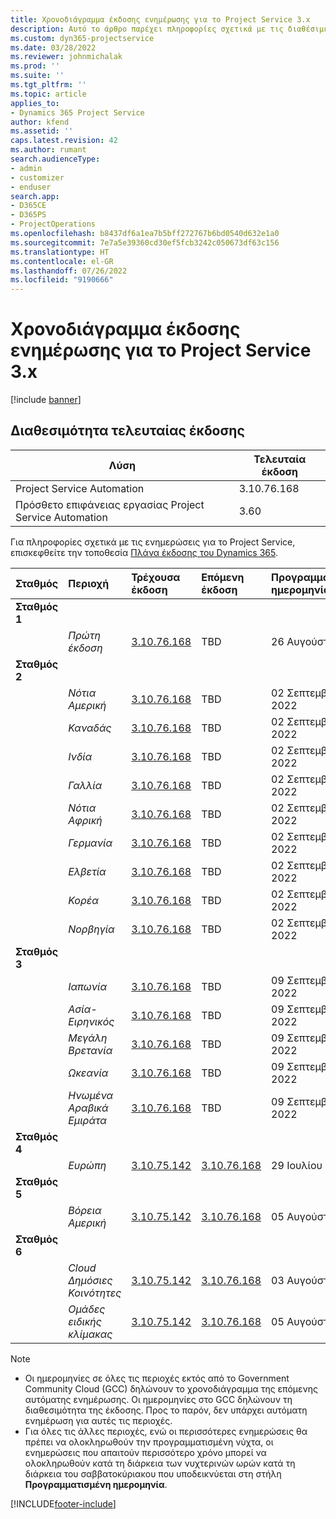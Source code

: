 ```yaml
---
title: Χρονοδιάγραμμα έκδοσης ενημέρωσης για το Project Service 3.x
description: Αυτό το άρθρο παρέχει πληροφορίες σχετικά με τις διαθέσιμες και επερχόμενες εκδόσεις του Dynamics 365 Project Service Automation.
ms.custom: dyn365-projectservice
ms.date: 03/28/2022
ms.reviewer: johnmichalak
ms.prod: ''
ms.suite: ''
ms.tgt_pltfrm: ''
ms.topic: article
applies_to:
- Dynamics 365 Project Service
author: kfend
ms.assetid: ''
caps.latest.revision: 42
ms.author: rumant
search.audienceType:
- admin
- customizer
- enduser
search.app:
- D365CE
- D365PS
- ProjectOperations
ms.openlocfilehash: b8437df6a1ea7b5bff272767b6bd0540d632e1a0
ms.sourcegitcommit: 7e7a5e39360cd30ef5fcb3242c050673df63c156
ms.translationtype: HT
ms.contentlocale: el-GR
ms.lasthandoff: 07/26/2022
ms.locfileid: "9190666"
---
```

# <a name="update-release-schedule-for-project-service-3x"></a>Χρονοδιάγραμμα έκδοσης ενημέρωσης για το Project Service 3.x

[!include [banner](../includes/psa-now-project-operations.md)]

## <a name="latest-version-availability"></a>Διαθεσιμότητα τελευταίας έκδοσης

| Λύση  | Τελευταία έκδοση |
|-------|----|
| Project Service Automation    | 3.10.76.168 |
| Πρόσθετο επιφάνειας εργασίας Project Service Automation                | 3.60          |

Για πληροφορίες σχετικά με τις ενημερώσεις για το Project Service, επισκεφθείτε την τοποθεσία [Πλάνα έκδοσης του Dynamics 365](/dynamics365/release-plans/). 

| Σταθμός  | Περιοχή | Τρέχουσα έκδοση | Επόμενη έκδοση |  Προγραμματισμένη ημερομηνία
| :---   | :---   | :---   | :---   |:---   |         
|<strong>Σταθμός 1</strong> | |  |  | |
| | <i>Πρώτη έκδοση</i> | [3.10.76.168](whats-new-ur-45.md) | TBD | 26 Αυγούστου 2022
|<strong>Σταθμός 2</strong> | |  |  | |
| | <i>Νότια Αμερική</i> | [3.10.76.168](whats-new-ur-45.md) | TBD | 02 Σεπτεμβρίου 2022
| | <i>Καναδάς</i> | [3.10.76.168](whats-new-ur-45.md) | TBD | 02 Σεπτεμβρίου 2022
| | <i>Ινδία</i> | [3.10.76.168](whats-new-ur-45.md) | TBD | 02 Σεπτεμβρίου 2022
| | <i>Γαλλία</i> | [3.10.76.168](whats-new-ur-45.md) | TBD | 02 Σεπτεμβρίου 2022
| | <i>Νότια Αφρική</i> | [3.10.76.168](whats-new-ur-45.md) | TBD | 02 Σεπτεμβρίου 2022
| | <i>Γερμανία</i> | [3.10.76.168](whats-new-ur-45.md) | TBD | 02 Σεπτεμβρίου 2022
| | <i>Ελβετία</i> | [3.10.76.168](whats-new-ur-45.md) | TBD | 02 Σεπτεμβρίου 2022
| | <i>Κορέα</i> | [3.10.76.168](whats-new-ur-45.md) | TBD | 02 Σεπτεμβρίου 2022
| | <i>Νορβηγία</i> | [3.10.76.168](whats-new-ur-45.md) | TBD | 02 Σεπτεμβρίου 2022
|<strong>Σταθμός 3</strong> | |  |  | |
| | <i>Ιαπωνία</i> | [3.10.76.168](whats-new-ur-45.md) | TBD | 09 Σεπτεμβρίου 2022
| | <i>Ασία-Ειρηνικός</i> | [3.10.76.168](whats-new-ur-45.md) | TBD | 09 Σεπτεμβρίου 2022
| | <i>Μεγάλη Βρετανία</i> | [3.10.76.168](whats-new-ur-45.md) | TBD | 09 Σεπτεμβρίου 2022
| | <i>Ωκεανία</i> | [3.10.76.168](whats-new-ur-45.md) | TBD | 09 Σεπτεμβρίου 2022
| | <i>Ηνωμένα Αραβικά Εμιράτα</i> | [3.10.76.168](whats-new-ur-45.md) | TBD | 09 Σεπτεμβρίου 2022
|<strong>Σταθμός 4</strong> | |  |  | |
| | <i>Ευρώπη</i> | [3.10.75.142](whats-new-ur-44.md) | [3.10.76.168](whats-new-ur-45.md) | 29 Ιουλίου 2022
|<strong>Σταθμός 5</strong> | |  |  | |
| | <i>Βόρεια Αμερική</i> | [3.10.75.142](whats-new-ur-44.md) | [3.10.76.168](whats-new-ur-45.md) | 05 Αυγούστου 2022
|<strong>Σταθμός 6</strong> | |  |  | |
| | <i>Cloud Δημόσιες Κοινότητες</i> | [3.10.75.142](whats-new-ur-44.md) | [3.10.76.168](whats-new-ur-45.md) | 03 Αυγούστου 2022
| | <i>Ομάδες ειδικής κλίμακας</i> | [3.10.75.142](whats-new-ur-44.md) | [3.10.76.168](whats-new-ur-45.md) | 05 Αυγούστου 2022




>[!Note]
> - Οι ημερομηνίες σε όλες τις περιοχές εκτός από το Government Community Cloud (GCC) δηλώνουν το χρονοδιάγραμμα της επόμενης αυτόματης ενημέρωσης. Οι ημερομηνίες στο GCC δηλώνουν τη διαθεσιμότητα της έκδοσης. Προς το παρόν, δεν υπάρχει αυτόματη ενημέρωση για αυτές τις περιοχές.
> - Για όλες τις άλλες περιοχές, ενώ οι περισσότερες ενημερώσεις θα πρέπει να ολοκληρωθούν την προγραμματισμένη νύχτα, οι ενημερώσεις που απαιτούν περισσότερο χρόνο μπορεί να ολοκληρωθούν κατά τη διάρκεια των νυχτερινών ωρών κατά τη διάρκεια του σαββατοκύριακου που υποδεικνύεται στη στήλη **Προγραμματισμένη ημερομηνία**.


[!INCLUDE[footer-include](../includes/footer-banner.md)]
